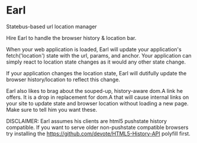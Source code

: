 # Earl
Statebus-based url location manager

Hire Earl to handle the browser history & location bar. 

When your web application is loaded, Earl will update your application's 
fetch('location') state with the url, params, and anchor. Your application 
can simply react to location state changes as it would any other state change. 

If your application changes the location state, Earl will dutifully update 
the browser history/location to reflect this change. 

Earl also likes to brag about the souped-up, history-aware dom.A link he 
offers. It is a drop in replacement for dom.A that will cause internal links
on your site to update state and browser location without loading a new page.
Make sure to tell him you want these. 

DISCLAIMER: Earl assumes his clients are html5 pushstate history compatible. 
If you want to serve older non-pushstate compatible browsers try installing the 
https://github.com/devote/HTML5-History-API polyfill first. 
